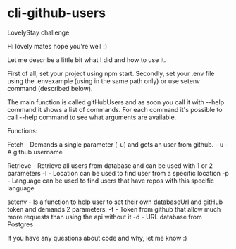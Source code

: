 # cli-github-users
LovelyStay challenge

Hi lovely mates hope you're well :)

Let me describe a little bit what I did and how to use it.

First of all, set your project using npm start.
Secondly, set your .env file using the .envexample (using in the same path only) or use setenv command (described below).

The main function is called gitHubUsers and as soon you call it with --help command it shows a list of commands.
For each command it's possible to call --help command to see what arguments are available.

Functions:

Fetch - Demands a single parameter (-u) and gets an user from github.
    - u - A github username

Retrieve - Retrieve all users from database and can be used with 1 or 2 parameters
    -l - Location can be used to find user from a specific location
    -p - Language can be used to find users that have repos with this specific language

setenv - Is a function to help user to set their own databaseUrl and gitHub token and demands 2 parameters:
    -t - Token from github that allow much more requests than using the api without it
    -d - URL database from Postgres


If you have any questions about code and why, let me know :) 